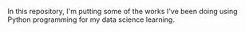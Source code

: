 In this repository, I'm putting some of the works I've been doing using Python programming for my data science learning.